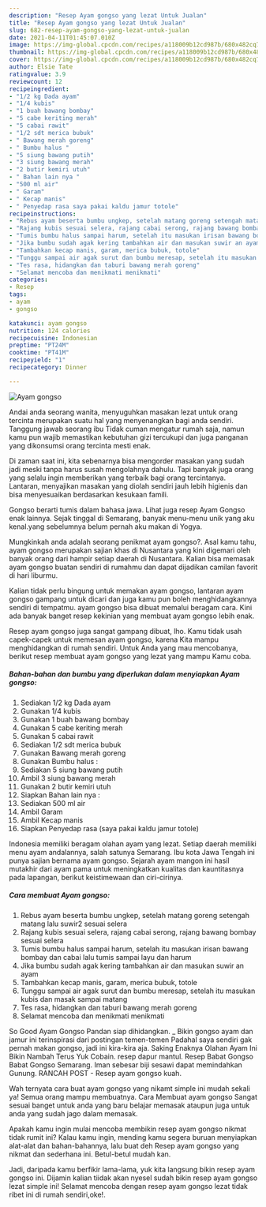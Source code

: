 ```yaml
---
description: "Resep Ayam gongso yang lezat Untuk Jualan"
title: "Resep Ayam gongso yang lezat Untuk Jualan"
slug: 682-resep-ayam-gongso-yang-lezat-untuk-jualan
date: 2021-04-11T01:45:07.010Z
image: https://img-global.cpcdn.com/recipes/a118009b12cd987b/680x482cq70/ayam-gongso-foto-resep-utama.jpg
thumbnail: https://img-global.cpcdn.com/recipes/a118009b12cd987b/680x482cq70/ayam-gongso-foto-resep-utama.jpg
cover: https://img-global.cpcdn.com/recipes/a118009b12cd987b/680x482cq70/ayam-gongso-foto-resep-utama.jpg
author: Elsie Tate
ratingvalue: 3.9
reviewcount: 12
recipeingredient:
- "1/2 kg Dada ayam"
- "1/4 kubis"
- "1 buah bawang bombay"
- "5 cabe keriting merah"
- "5 cabai rawit"
- "1/2 sdt merica bubuk"
- " Bawang merah goreng"
- " Bumbu halus "
- "5 siung bawang putih"
- "3 siung bawang merah"
- "2 butir kemiri utuh"
- " Bahan lain nya "
- "500 ml air"
- " Garam"
- " Kecap manis"
- " Penyedap rasa saya pakai kaldu jamur totole"
recipeinstructions:
- "Rebus ayam beserta bumbu ungkep, setelah matang goreng setengah matang lalu suwir2 sesuai selera"
- "Rajang kubis sesuai selera, rajang cabai serong, rajang bawang bombay sesuai selera"
- "Tumis bumbu halus sampai harum, setelah itu masukan irisan bawang bombay dan cabai lalu tumis sampai layu dan harum"
- "Jika bumbu sudah agak kering tambahkan air dan masukan suwir an ayam"
- "Tambahkan kecap manis, garam, merica bubuk, totole"
- "Tunggu sampai air agak surut dan bumbu meresap, setelah itu masukan kubis dan masak sampai matang"
- "Tes rasa, hidangkan dan taburi bawang merah goreng"
- "Selamat mencoba dan menikmati menikmati"
categories:
- Resep
tags:
- ayam
- gongso

katakunci: ayam gongso 
nutrition: 124 calories
recipecuisine: Indonesian
preptime: "PT24M"
cooktime: "PT41M"
recipeyield: "1"
recipecategory: Dinner

---
```



![Ayam gongso](https://img-global.cpcdn.com/recipes/a118009b12cd987b/680x482cq70/ayam-gongso-foto-resep-utama.jpg)

Andai anda seorang wanita, menyuguhkan masakan lezat untuk orang tercinta merupakan suatu hal yang menyenangkan bagi anda sendiri. Tanggung jawab seorang ibu Tidak cuman mengatur rumah saja, namun kamu pun wajib memastikan kebutuhan gizi tercukupi dan juga panganan yang dikonsumsi orang tercinta mesti enak.

Di zaman  saat ini, kita sebenarnya bisa mengorder masakan yang sudah jadi meski tanpa harus susah mengolahnya dahulu. Tapi banyak juga orang yang selalu ingin memberikan yang terbaik bagi orang tercintanya. Lantaran, menyajikan masakan yang diolah sendiri jauh lebih higienis dan bisa menyesuaikan berdasarkan kesukaan famili. 

Gongso berarti tumis dalam bahasa jawa. Lihat juga resep Ayam Gongso enak lainnya. Sejak tinggal di Semarang, banyak menu-menu unik yang aku kenal.yang sebelumnya belum pernah aku makan di Yogya.

Mungkinkah anda adalah seorang penikmat ayam gongso?. Asal kamu tahu, ayam gongso merupakan sajian khas di Nusantara yang kini digemari oleh banyak orang dari hampir setiap daerah di Nusantara. Kalian bisa memasak ayam gongso buatan sendiri di rumahmu dan dapat dijadikan camilan favorit di hari liburmu.

Kalian tidak perlu bingung untuk memakan ayam gongso, lantaran ayam gongso gampang untuk dicari dan juga kamu pun boleh menghidangkannya sendiri di tempatmu. ayam gongso bisa dibuat memalui beragam cara. Kini ada banyak banget resep kekinian yang membuat ayam gongso lebih enak.

Resep ayam gongso juga sangat gampang dibuat, lho. Kamu tidak usah capek-capek untuk memesan ayam gongso, karena Kita mampu menghidangkan di rumah sendiri. Untuk Anda yang mau mencobanya, berikut resep membuat ayam gongso yang lezat yang mampu Kamu coba.

<!--inarticleads1-->

##### Bahan-bahan dan bumbu yang diperlukan dalam menyiapkan Ayam gongso:

1. Sediakan 1/2 kg Dada ayam
1. Gunakan 1/4 kubis
1. Gunakan 1 buah bawang bombay
1. Gunakan 5 cabe keriting merah
1. Gunakan 5 cabai rawit
1. Sediakan 1/2 sdt merica bubuk
1. Gunakan  Bawang merah goreng
1. Gunakan  Bumbu halus :
1. Sediakan 5 siung bawang putih
1. Ambil 3 siung bawang merah
1. Gunakan 2 butir kemiri utuh
1. Siapkan  Bahan lain nya :
1. Sediakan 500 ml air
1. Ambil  Garam
1. Ambil  Kecap manis
1. Siapkan  Penyedap rasa (saya pakai kaldu jamur totole)


Indonesia memiliki beragam olahan ayam yang lezat. Setiap daerah memiliki menu ayam andalannya, salah satunya Semarang. Ibu kota Jawa Tengah ini punya sajian bernama ayam gongso. Sejarah ayam mangon ini hasil mutakhir dari ayam pama untuk meningkatkan kualitas dan kauntitasnya pada lapangan, berikut keistimewaan dan ciri-cirinya. 

<!--inarticleads2-->

##### Cara membuat Ayam gongso:

1. Rebus ayam beserta bumbu ungkep, setelah matang goreng setengah matang lalu suwir2 sesuai selera
1. Rajang kubis sesuai selera, rajang cabai serong, rajang bawang bombay sesuai selera
1. Tumis bumbu halus sampai harum, setelah itu masukan irisan bawang bombay dan cabai lalu tumis sampai layu dan harum
1. Jika bumbu sudah agak kering tambahkan air dan masukan suwir an ayam
1. Tambahkan kecap manis, garam, merica bubuk, totole
1. Tunggu sampai air agak surut dan bumbu meresap, setelah itu masukan kubis dan masak sampai matang
1. Tes rasa, hidangkan dan taburi bawang merah goreng
1. Selamat mencoba dan menikmati menikmati


So Good Ayam Gongso Pandan siap dihidangkan. _ Bikin gongso ayam dan jamur ini terinspirasi dari postingan temen-temen Padahal saya sendiri gak pernah makan gongso, jadi ini kira-kira aja. Saking Enaknya Olahan Ayam Ini Bikin Nambah Terus Yuk Cobain. resep dapur mantul. Resep Babat Gongso Babat Gongso Semarang. Iman sebesar biji sesawi dapat memindahkan Gunung. RANCAH POST - Resep ayam gongso kuah. 

Wah ternyata cara buat ayam gongso yang nikamt simple ini mudah sekali ya! Semua orang mampu membuatnya. Cara Membuat ayam gongso Sangat sesuai banget untuk anda yang baru belajar memasak ataupun juga untuk anda yang sudah jago dalam memasak.

Apakah kamu ingin mulai mencoba membikin resep ayam gongso nikmat tidak rumit ini? Kalau kamu ingin, mending kamu segera buruan menyiapkan alat-alat dan bahan-bahannya, lalu buat deh Resep ayam gongso yang nikmat dan sederhana ini. Betul-betul mudah kan. 

Jadi, daripada kamu berfikir lama-lama, yuk kita langsung bikin resep ayam gongso ini. Dijamin kalian tiidak akan nyesel sudah bikin resep ayam gongso lezat simple ini! Selamat mencoba dengan resep ayam gongso lezat tidak ribet ini di rumah sendiri,oke!.

